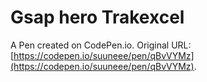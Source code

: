# Gsap hero Trakexcel 

A Pen created on CodePen.io. Original URL: [https://codepen.io/suuneee/pen/qBvVYMz](https://codepen.io/suuneee/pen/qBvVYMz).


